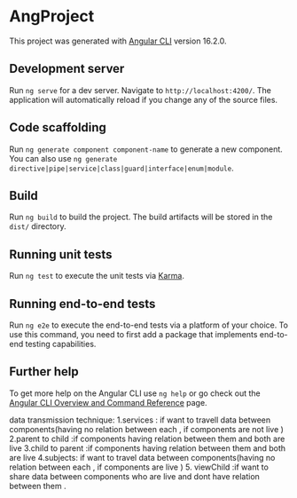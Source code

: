# AngProject

This project was generated with [Angular CLI](https://github.com/angular/angular-cli) version 16.2.0.

## Development server

Run `ng serve` for a dev server. Navigate to `http://localhost:4200/`. The application will automatically reload if you change any of the source files.

## Code scaffolding

Run `ng generate component component-name` to generate a new component. You can also use `ng generate directive|pipe|service|class|guard|interface|enum|module`.

## Build

Run `ng build` to build the project. The build artifacts will be stored in the `dist/` directory.

## Running unit tests

Run `ng test` to execute the unit tests via [Karma](https://karma-runner.github.io).

## Running end-to-end tests

Run `ng e2e` to execute the end-to-end tests via a platform of your choice. To use this command, you need to first add a package that implements end-to-end testing capabilities.

## Further help

To get more help on the Angular CLI use `ng help` or go check out the [Angular CLI Overview and Command Reference](https://angular.io/cli) page.


data transmission technique:
1.services : if want to travell data between components(having no relation between each , if components are not live )
2.parent to child :if components having relation between them and both are live 
3.child to parent :if components having relation between them and both are live 
4.subjects:  if want to travel data between components(having no relation between each , if components are  live )
5. viewChild :if want to share data between components who are live and dont have relation between them .